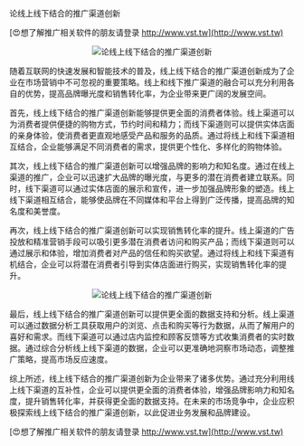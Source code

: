 论线上线下结合的推广渠道创新

[😍想了解推广相关软件的朋友请登录 http://www.vst.tw](http://www.vst.tw)

 <center><img src="https://vst.tw/MP4/tuiguang/png/8.png" alt="论线上线下结合的推广渠道创新"></center>

随着互联网的快速发展和智能技术的普及，线上线下结合的推广渠道创新成为了企业在市场营销中不可忽视的重要策略。线上和线下推广渠道的融合可以充分利用各自的优势，提高品牌曝光度和销售转化率，为企业带来更广阔的发展空间。

首先，线上线下结合的推广渠道创新能够提供更全面的消费者体验。线上渠道可以为消费者提供便捷的购物方式，节约时间和精力；而线下渠道则可以提供实体店面的亲身体验，使消费者更直观地感受产品和服务的品质。通过将线上和线下渠道相互结合，企业能够满足不同消费者的需求，提供更个性化、多样化的购物体验。

其次，线上线下结合的推广渠道创新可以增强品牌的影响力和知名度。通过在线上渠道的推广，企业可以迅速扩大品牌的曝光度，与更多的潜在消费者建立联系。同时，线下渠道可以通过实体店面的展示和宣传，进一步加强品牌形象的塑造。线上线下渠道相互结合，能够使品牌在不同媒体和平台上得到广泛传播，提高品牌的知名度和美誉度。

再次，线上线下结合的推广渠道创新可以实现销售转化率的提升。线上渠道的广告投放和精准营销手段可以吸引更多潜在消费者访问和购买产品；而线下渠道则可以通过展示和体验，增加消费者对产品的信任和购买欲望。通过将线上和线下渠道有机结合，企业可以将潜在消费者引导到实体店面进行购买，实现销售转化率的提升。

 <center><img src="https://vst.tw/MP4/tuiguang/png/6.png" alt="论线上线下结合的推广渠道创新"></center>

最后，线上线下结合的推广渠道创新可以提供更全面的数据支持和分析。线上渠道可以通过数据分析工具获取用户的浏览、点击和购买等行为数据，从而了解用户的喜好和需求。而线下渠道可以通过店内监控和顾客反馈等方式收集消费者的实时数据。通过综合分析线上线下渠道的数据，企业可以更准确地洞察市场动态，调整推广策略，提高市场反应速度。

综上所述，线上线下结合的推广渠道创新为企业带来了诸多优势。通过充分利用线上线下渠道的互补性，企业可以提供更全面的消费者体验，增强品牌影响力和知名度，提升销售转化率，并获得更全面的数据支持。在未来的市场竞争中，企业应积极探索线上线下结合的推广渠道创新，以此促进业务发展和品牌建设。

[😍想了解推广相关软件的朋友请登录 http://www.vst.tw](http://www.vst.tw)



